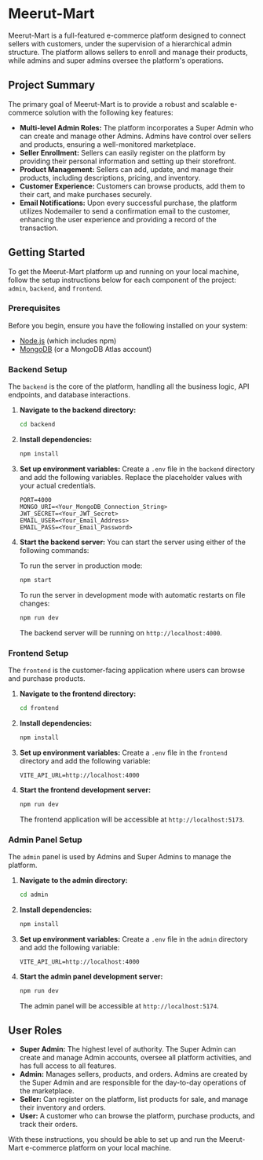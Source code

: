 # Meerut-Mart

Meerut-Mart is a full-featured e-commerce platform designed to connect sellers with customers, under the supervision of a hierarchical admin structure. The platform allows sellers to enroll and manage their products, while admins and super admins oversee the platform's operations.

## Project Summary

The primary goal of Meerut-Mart is to provide a robust and scalable e-commerce solution with the following key features:

*   **Multi-level Admin Roles:** The platform incorporates a Super Admin who can create and manage other Admins. Admins have control over sellers and products, ensuring a well-monitored marketplace.
*   **Seller Enrollment:** Sellers can easily register on the platform by providing their personal information and setting up their storefront.
*   **Product Management:** Sellers can add, update, and manage their products, including descriptions, pricing, and inventory.
*   **Customer Experience:** Customers can browse products, add them to their cart, and make purchases securely.
*   **Email Notifications:** Upon every successful purchase, the platform utilizes Nodemailer to send a confirmation email to the customer, enhancing the user experience and providing a record of the transaction.

## Getting Started

To get the Meerut-Mart platform up and running on your local machine, follow the setup instructions below for each component of the project: `admin`, `backend`, and `frontend`.

### Prerequisites

Before you begin, ensure you have the following installed on your system:

*   [Node.js](https://nodejs.org/) (which includes npm)
*   [MongoDB](https://www.mongodb.com/try/download/community) (or a MongoDB Atlas account)

### Backend Setup

The `backend` is the core of the platform, handling all the business logic, API endpoints, and database interactions.

1.  **Navigate to the backend directory:**
    ```bash
    cd backend
    ```

2.  **Install dependencies:**
    ```bash
    npm install
    ```

3.  **Set up environment variables:**
    Create a `.env` file in the `backend` directory and add the following variables. Replace the placeholder values with your actual credentials.

    ```env
    PORT=4000
    MONGO_URI=<Your_MongoDB_Connection_String>
    JWT_SECRET=<Your_JWT_Secret>
    EMAIL_USER=<Your_Email_Address>
    EMAIL_PASS=<Your_Email_Password>
    ```

4.  **Start the backend server:**
    You can start the server using either of the following commands:

    To run the server in production mode:
    ```bash
    npm start
    ```

    To run the server in development mode with automatic restarts on file changes:
    ```bash
    npm run dev
    ```
    The backend server will be running on `http://localhost:4000`.

### Frontend Setup

The `frontend` is the customer-facing application where users can browse and purchase products.

1.  **Navigate to the frontend directory:**
    ```bash
    cd frontend
    ```

2.  **Install dependencies:**
    ```bash
    npm install
    ```

3.  **Set up environment variables:**
    Create a `.env` file in the `frontend` directory and add the following variable:

    ```env
    VITE_API_URL=http://localhost:4000
    ```

4.  **Start the frontend development server:**
    ```bash
    npm run dev
    ```
    The frontend application will be accessible at `http://localhost:5173`.

### Admin Panel Setup

The `admin` panel is used by Admins and Super Admins to manage the platform.

1.  **Navigate to the admin directory:**
    ```bash
    cd admin
    ```

2.  **Install dependencies:**
    ```bash
    npm install
    ```

3.  **Set up environment variables:**
    Create a `.env` file in the `admin` directory and add the following variable:

    ```env
    VITE_API_URL=http://localhost:4000
    ```

4.  **Start the admin panel development server:**
    ```bash
    npm run dev
    ```
    The admin panel will be accessible at `http://localhost:5174`.

## User Roles

*   **Super Admin:** The highest level of authority. The Super Admin can create and manage Admin accounts, oversee all platform activities, and has full access to all features.
*   **Admin:** Manages sellers, products, and orders. Admins are created by the Super Admin and are responsible for the day-to-day operations of the marketplace.
*   **Seller:** Can register on the platform, list products for sale, and manage their inventory and orders.
*   **User:** A customer who can browse the platform, purchase products, and track their orders.

With these instructions, you should be able to set up and run the Meerut-Mart e-commerce platform on your local machine.
